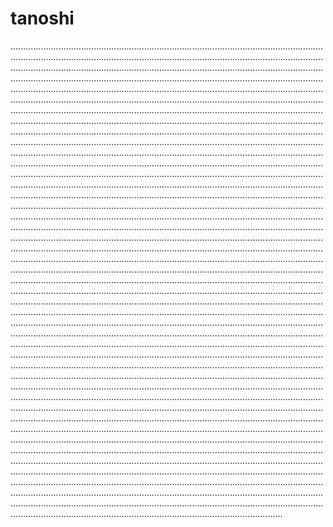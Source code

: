 # tanoshi
............................................................................................................................................................................................................................................................................................................................................................................................................................................................................................................................................................................................................................................................................................................................................................................................................................................................................................................................................................................................................................................................................................................................................................................................................................................................................................................................................................................................................................................................................................................................................................................................................................................................................................................................................................................................................................................................................................................................................................................................................................................................................................................................................................................................................................................................................................................................................................................................................................................................................................................................................................................................................................................................................................................................................................................................................................................................................................................................................................................................................................................................................................................................................................................................................................................................................................................................................................................................................................................................................................................................................................................................................................................................................................................................................................................................................................................................................................................................................................................................................................................................................................................................................................................................................................................................................................................................................................................................................................................................................................................................................................................................................................................................................................................................................................................................................................................................................................................................................................................................................................................................................................................................................................................................................................................................................................................................................................................................................................................................................................................................................................................................................................................................................................................................................................................................
